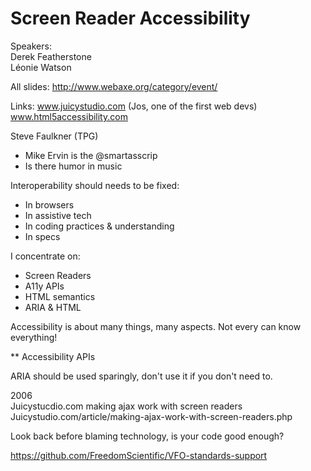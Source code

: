 # Screen Reader Accessibility

Speakers:   
Derek Featherstone  
Léonie Watson

All slides: http://www.webaxe.org/category/event/  

Links:  www.juicystudio.com (Jos, one of the first web devs)
www.html5accessibility.com

Steve Faulkner (TPG) 
- Mike Ervin is the @smartasscrip  
- Is there humor in music


Interoperability should needs to be fixed:  
- In browsers
- In assistive tech
- In coding practices & understanding
- In specs

I concentrate on:  
- Screen Readers
- A11y APIs
- HTML semantics
- ARIA & HTML

Accessibility is about many things, many aspects. Not every can know everything!

** Accessibility APIs

ARIA should be used sparingly, don't use it if you don't need to.

2006  
Juicystucdio.com making ajax work with screen readers  
Juicystudio.com/article/making-ajax-work-with-screen-readers.php



Look back before blaming technology, is your code good enough?

https://github.com/FreedomScientific/VFO-standards-support

